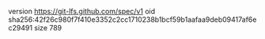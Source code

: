 version https://git-lfs.github.com/spec/v1
oid sha256:42f26c980f7f410e3352c2cc1710238b1bcf59b1aafaa9deb09417af6ec29491
size 789
